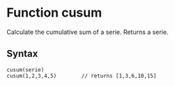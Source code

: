 # Function cusum

Calculate the cumulative sum of a serie. Returns a serie.

## Syntax
```
cusum(serie)
cusum(1,2,3,4,5)        // returns [1,3,6,10,15]
```